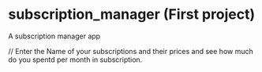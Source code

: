 # subscription_manager (First project)
A subscription manager app

//
Enter the Name of your subscriptions and their prices and see how much do you spentd per month in subscription.
